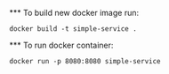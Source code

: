 *** To build new docker image run:
```
docker build -t simple-service .
```

*** To run docker container:
```
docker run -p 8080:8080 simple-service
```